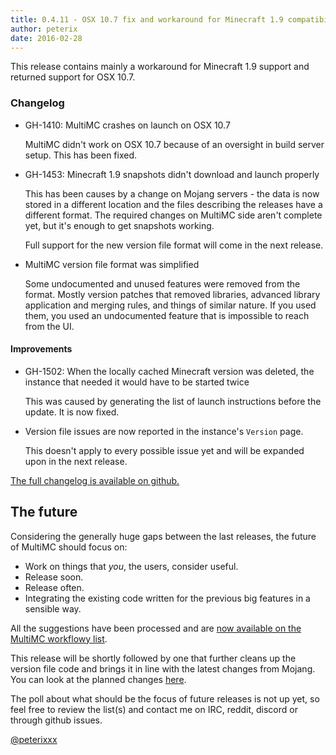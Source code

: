 ```yaml
---
title: 0.4.11 - OSX 10.7 fix and workaround for Minecraft 1.9 compatibility
author: peterix
date: 2016-02-28
---
```


This release contains mainly a workaround for Minecraft 1.9 support and returned support for OSX 10.7.

### Changelog

- GH-1410: MultiMC crashes on launch on OSX 10.7

    MultiMC didn't work on OSX 10.7 because of an oversight in build server setup. This has been fixed.

- GH-1453: Minecraft 1.9 snapshots didn't download and launch properly

    This has been causes by a change on Mojang servers - the data is now stored in a different location and the files describing the releases have a different format. The required changes on MultiMC side aren't complete yet, but it's enough to get snapshots working.

    Full support for the new version file format will come in the next release.

- MultiMC version file format was simplified

    Some undocumented and unused features were removed from the format. Mostly version patches that removed libraries, advanced library application and merging rules, and things of similar nature. If you used them, you used an undocumented feature that is impossible to reach from the UI.

#### Improvements

- GH-1502: When the locally cached Minecraft version was deleted, the instance that needed it would have to be started twice

    This was caused by generating the list of launch instructions before the update. It is now fixed.

- Version file issues are now reported in the instance's `Version` page.

    This doesn't apply to every possible issue yet and will be expanded upon in the next release.

[The full changelog is available on github.](https://github.com/MultiMC/MultiMC5/blob/a3cd3d5ff18215a475ed6b5f231f3f02ccd668f7/changelog.md)

## The future

Considering the generally huge gaps between the last releases, the future of MultiMC should focus on:

* Work on things that *you*, the users, consider useful.
* Release soon.
* Release often.
* Integrating the existing code written for the previous big features in a sensible way.

All the suggestions have been processed and are [now available on the MultiMC workflowy list](https://workflowy.com/s/2EyDMcp7CU).

This release will be shortly followed by one that further cleans up the version file code and brings it in line with the latest changes from Mojang. You can look at the planned changes [here](https://workflowy.com/s/4BkdTJIsPm).

The poll about what should be the focus of future releases is not up yet, so feel free to review the list(s) and contact me on IRC, reddit, discord or through github issues.

[@peterixxx](https://twitter.com/peterixxx)
